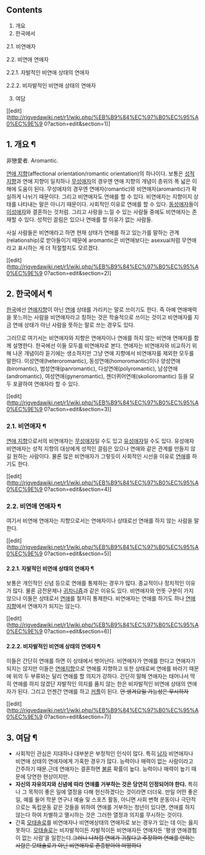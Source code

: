 ## Contents

    

1. 개요 
2. 한국에서 
    

2.1. 비연애자

2.2. 비연애 연애자

    

2.2.1. 자발적인 비연애 상태의 연애자

2.2.2. 비자발적인 비연애 상태의 연애자

3. 여담 

[[edit](http://rigvedawiki.net/r1/wiki.php/%EB%B9%84%EC%97%B0%EC%95%A0%EC%9E%9
0?action=edit&section=1)]

## 1. 개요 ¶

非戀愛者. Aromantic.

  

[연애 지향](%EC%97%B0%EC%95%A0%20%EC%A7%80%ED%96%A5.md)(affectional
orientation/romantic orientation)의 하나이다. 보통은 [성적지향](%EC%84%B1%EC%A0%81%20%EC%A7%80%ED%96%A5.md)과 연애 지향이 일치하나
[무성애자](%EB%AC%B4%EC%84%B1%EC%95%A0%EC%9E%90.md)의 경우엔 연애 지향의 개념이 층위의 폭 넓은
이해에 도움이 된다. 무성애자의 경우엔 연애자(romantic)와 비연애자(aromantic)가 확실하게 나뉘기 때문이다. 그리고 비연애자도
연애를 할 수 있다. 비연애자는 지향이지 상태를 나타내는 말은 아니기 때문이다. 사회적인 이유로 연애를 할 수 있다.
[동성애자](%EB%8F%99%EC%84%B1%EC%95%A0%EC%9E%90.md)들이
[이성애자](%EC%9D%B4%EC%84%B1%EC%95%A0%EC%9E%90.md)와 결혼하는 것처럼. 그리고 사랑을 느낄 수 있는
사람들 중에도 비연애자는 존재할 수 있다. 성적인 끌림은 있으나 연애를 할 이유가 없는 사람들.

  

사실 사람들은 비연애라고 하면 현재 상태가 연애를 하고 있는가를 말하는 관계(relationship)로 받아들이기 때문에 aromantic은
비연애보다는 asexual처럼 무연애라고 표시하는 게 더 적절할지도 모르겠다.

[[edit](http://rigvedawiki.net/r1/wiki.php/%EB%B9%84%EC%97%B0%EC%95%A0%EC%9E%9
0?action=edit&section=2)]

## 2. 한국에서 ¶

[한국](%ED%95%9C%EA%B5%AD.md)에선 [연애지향](%EC%97%B0%EC%95%A0%20%EC%A7%80%ED%96%A5.md)이 아닌
[연애](%EC%97%B0%EC%95%A0.md) 상태를 가리키는 말로 쓰이기도 한다. 즉 아예 연애매력을 못느끼는 사람을 비연애자라고
칭하는 것은 학술적으로 쓰이는 것이고 비연애자를 지금 연애 상태가 아닌 사람을 뜻하는 말로 쓰는 경우도 있다.

  

그러므로 여기서는 비연애자와 지향은 연애자이나 연애를 하지 않는 비연애 연애자를 함께 설명한다. 한국에선 이들 모두를 비연애자로 본다.
연애자는 비연애자와 비교하기 위해 나온 개념이라 듣기에는 생소하지만 그냥 연애 지향에서 비연애자를 제외한 모두를 말한다.
이성연애(heteroromantic), 동성연애(homoromantic)이나 양성연애(biromantic),
범성연애(panromantic), 다성연애(polyromantic), 남성연애(andromantic), 여성연애(gyneromantic),
젠더퀴어연애(skolioromantic) 등을 모두 포괄하여 연애자라 할 수 있다.

  

[[edit](http://rigvedawiki.net/r1/wiki.php/%EB%B9%84%EC%97%B0%EC%95%A0%EC%9E%9
0?action=edit&section=3)]

### 2.1. 비연애자 ¶

[연애 지향](%EC%97%B0%EC%95%A0%20%EC%A7%80%ED%96%A5.md)으로서의 비연애자는
[무성애자](%EB%AC%B4%EC%84%B1%EC%95%A0%EC%9E%90.md)일 수도 있고
[유성애자](%EC%9C%A0%EC%84%B1%EC%95%A0%EC%9E%90.md)일 수도 있다. 유성애자 비연애자는 성적 지향의
대상에게 성적인 끌림은 있으나 연애와 같은 관계를 만들지 않길 원하는 사람이다. 물론 많은 비연애자가 그렇듯이 사회적인 시선을 이유로
[연애](%EC%97%B0%EC%95%A0.md)를 하기도 한다.

[[edit](http://rigvedawiki.net/r1/wiki.php/%EB%B9%84%EC%97%B0%EC%95%A0%EC%9E%9
0?action=edit&section=4)]

### 2.2. 비연애 연애자 ¶

여기서 비연애 연애자는 지향으로서는 연애자이나 상태로선 연애를 하지 않는 사람을 말한다.

[[edit](http://rigvedawiki.net/r1/wiki.php/%EB%B9%84%EC%97%B0%EC%95%A0%EC%9E%9
0?action=edit&section=5)]

#### 2.2.1. 자발적인 비연애 상태의 연애자 ¶

보통은 개인적인 신념 등으로 연애를 통제하는 경우가 많다. 종교적이나 정치적인 이유가 많다. 물론 금전문제나
[귀차니즘](%EA%B7%80%EC%B0%A8%EB%8B%88%EC%A6%98.md)과 같은 이유도 있다. 비연애자와 언뜻 구분이 가지
않으나 이들은 상태로서 [연애](%EC%97%B0%EC%95%A0.md)를 철저히 통제한다. 비연애자는 연애를 하기도 하나 [연애지향](%EC%97%B0%EC%95%A0%20%EC%A7%80%ED%96%A5.md)에서 연애자가 되지는 않는다.

[[edit](http://rigvedawiki.net/r1/wiki.php/%EB%B9%84%EC%97%B0%EC%95%A0%EC%9E%9
0?action=edit&section=6)]

#### 2.2.2. 비자발적인 비연애 상태의 연애자 ¶

이들은 간단히 연애를 하면 이 상태에서 벗어난다. 비연애자가 연애를 한다고 연애자가 되지는 않지만 이들은 [연애지향](%EC%97%B0%EC%95%A0%20%EC%A7%80%ED%96%A5.md)으로 연애를 지향하고 또한 상태로써 연애를 바라기
때문에 위의 두 부류와는 달리 연애를 할 의지가 강하다. 간단히 말해 연애자는 태어나서 딱히 연애를 하지 않겠단 자발적인 의지를 품지 않는
한은 비자발적인 비연애 상태의 연애자가 된다. 그리고 언젠간 연애를 하고 [커플](%EC%BB%A4%ED%94%8C.md)이 된다.
<del>안 생겨요일 가능성은 무시하자</del>

[[edit](http://rigvedawiki.net/r1/wiki.php/%EB%B9%84%EC%97%B0%EC%95%A0%EC%9E%9
0?action=edit&section=7)]

## 3. 여담 ¶

  * 사회적인 관심은 지대하나 대부분은 부정적인 인식이 많다. 특히 [남자](%EB%82%A8%EC%9E%90.md) 비연애자나 비연애 상태의 연애자에게 가혹한 경우가 많다. 능력이나 매력이 없는 사람이라고 간주하기 때문.근데 연애자는 결혼하면 [불륜](%EB%B6%88%EB%A5%9C.md) 확률이 높다. 능력이나 매력이 높기 때문에 당연한 현상이지만.
  * **자신의 자유의지와 신념에 따라 연애를 거부하는 것은 당연히 인정되어야 한다.** 특히나 그 목적이 좋은 일에 열정을 다해 헌신하겠다는 것이라면 더더욱. 만일 어떤 좋은 일, 예를 들어 학문 연구나 예술 및 스포츠 활동, 아니면 사회 변혁 운동이나 극단적으로는 독립운동 같은 것들을 위하여 연애를 거부하는 청년이 있다면, 연애를 하지 않는다 하여 차별하고 멸시하는 것은 그러한 열정과 의지를 무시하는 것이다.
  * 간혹 [모태솔로](%EB%AA%A8%ED%83%9C%EC%86%94%EB%A1%9C.md)를 비연애자나 비연애상태의 연애자로 보는 경우가 있는 데 이는 옳지 못하다. [모태솔로](%EB%AA%A8%ED%83%9C%EC%86%94%EB%A1%9C.md)는 비자발적이든 자발적이든 비연애자든 연애자든 '평생 연애경험이 없는 사람'을 일컫는다.<del>그러니 나처럼 연애가 귀찮다고 주장하며 연애를 안하는 사람은 모태솔로가 아닌 비연애자로 존중받아야 마땅하다</del>

